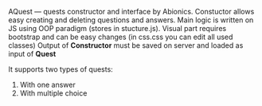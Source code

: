 AQuest — quests constructor and interface by Abionics. Constuctor allows easy creating and deleting questions and answers. Main logic is written on JS using OOP paradigm (stores in stucture.js). Visual part requires bootstrap and can be easy changes (in css.css you can edit all used classes)
Output of <b>Constructor</b> must be saved on server and loaded as input of <b>Quest</b>

It supports two types of quests:
1) With one answer
2) With multiple choice
